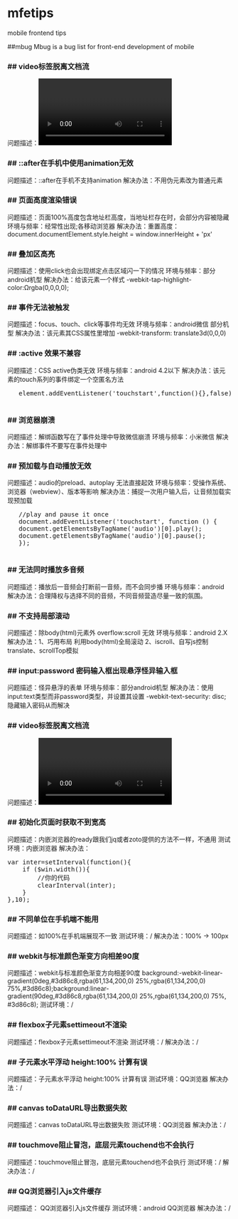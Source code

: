 mfetips
=======

mobile frontend tips


##mbug 
Mbug is a bug list for front-end development of mobile

### ## video标签脱离文档流

   问题描述：<video>标签的父元素(祖辈元素)设置transform样式后，<video>标签会脱离文档流
   测试环境：部分android机型
   解决办法：不使用transform属性。translate用top、margin等属性替代
   
### ## ::after在手机中使用animation无效

   问题描述：::after在手机不支持animation
   解决办法：不用伪元素改为普通元素
   
### ## 页面高度渲染错误

   问题描述：页面100%高度包含地址栏高度，当地址栏存在时，会部分内容被隐藏
 环境与频率：经常性出现;各移动浏览器
   解决办法：重置<html>高度：document.documentElement.style.height = window.innerHeight + 'px'
 
### ## 叠加区高亮

   问题描述：使用click也会出现绑定点击区域闪一下的情况
 环境与频率：部分android机型
   解决办法：给该元素一个样式 -webkit-tap-highlight-color:Ωrgba(0,0,0,0);
   
### ## 事件无法被触发

   问题描述：focus、touch、click等事件均无效
 环境与频率：android微信 部分机型
   解决办法：该元素其CSS属性里增加 -webkit-transform: translate3d(0,0,0) 
   
### ## :active 效果不兼容

   问题描述：CSS active伪类无效
 环境与频率：android 4.2以下
   解决办法：该元素的touch系列的事件绑定一个空匿名方法
   <pre>
   element.addEventListener('touchstart',function(){},false);
   </pre>
   
### ## 浏览器崩溃

   问题描述：解绑函数写在了事件处理中导致微信崩溃
 环境与频率：小米微信
   解决办法：解绑事件不要写在事件处理中

### ## 预加载与自动播放无效

   问题描述：audio的preload、autoplay 无法直接起效
 环境与频率：受操作系统、浏览器（webview）、版本等影响
   解决办法：捕捉一次用户输入后，让音频加载实现预加载
   <pre>
   //play and pause it once
   document.addEventListener('touchstart', function () {
   document.getElementsByTagName('audio')[0].play();
   document.getElementsByTagName('audio')[0].pause();
   });
   </pre>

### ## 无法同时播放多音频

   问题描述：播放后一音频会打断前一音频，而不会同步播
 环境与频率：android
   解决办法：合理降权与选择不同的音频，不同音频营造尽量一致的氛围。

### ## 不支持局部滚动

   问题描述：除body(html)元素外 overflow:scroll 无效
 环境与频率：android 2.X
   解决办法：1、巧用布局 利用body(html)全局滚动
             2、iscroll、自写js控制translate、scrollTop模拟

### ## input:password 密码输入框出现悬浮怪异输入框

   问题描述：怪异悬浮的表单
 环境与频率：部分android机型
   解决办法：使用input:text类型而非password类型，并设置其设置 -webkit-text-security: disc; 隐藏输入密码从而解决

### ## video标签脱离文档流

   问题描述：<video>标签的父元素(祖辈元素)设置transform样式后，<video>标签会脱离文档流
   测试环境：部分android机型
   解决办法：不使用transform属性。translate用top、margin等属性替代

### ## 初始化页面时获取不到宽高

   问题描述：内嵌浏览器的ready跟我们jq或者zoto提供的方法不一样，不通用
   测试环境：内嵌浏览器
   解决办法：
 <pre>
var inter=setInterval(function(){
	if ($win.width()){
		//你的代码				
		clearInterval(inter);
	}
},10);
</pre>
### ## 不同单位在手机端不能用
   问题描述：如100%在手机端展现不一致
   测试环境：/
   解决办法：100% -> 100px
### ## webkit与标准颜色渐变方向相差90度
   问题描述：webkit与标准颜色渐变方向相差90度 background:-webkit-linear-gradient(0deg,#3d86c8,rgba(61,134,200,0) 25%,rgba(61,134,200,0) 75%,#3d86c8);background:linear-gradient(90deg,#3d86c8,rgba(61,134,200,0) 25%,rgba(61,134,200,0) 75%, #3d86c8);
   测试环境：/
### ## flexbox子元素settimeout不渲染
   问题描述：flexbox子元素settimeout不渲染
   测试环境：/
   解决办法：/ 
### ## 子元素水平浮动 height:100% 计算有误
   问题描述：子元素水平浮动 height:100% 计算有误
   测试环境：QQ浏览器 
   解决办法：/ 
### ## canvas toDataURL导出数据失败
   问题描述：canvas toDataURL导出数据失败
   测试环境：QQ浏览器 
   解决办法：/ 
### ## touchmove阻止冒泡，底层元素touchend也不会执行
   问题描述：touchmove阻止冒泡，底层元素touchend也不会执行
   测试环境：/
   解决办法：/ 
### ##  QQ浏览器引入js文件缓存
   问题描述： QQ浏览器引入js文件缓存
   测试环境：android QQ浏览器
   解决办法：/ 
